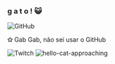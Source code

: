 ### g a t o ! 😺 

![GitHub](https://img.shields.io/badge/-GitHub-333333?style=flat&logo=github)


**✩** Gab Gab, não sei usar o GitHub

![Twitch](https://www.twitch.tv/cellbit?sr=a)
![hello-cat-approaching](https://github.com/gabmiau/gabmiau/assets/142426464/38fc3199-8182-455b-8647-33dc30d35b01)
